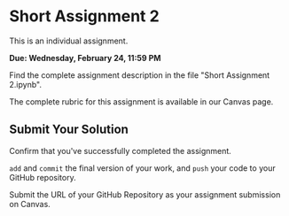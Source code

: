 # Short Assignment 2

This is an individual assignment.

**Due: Wednesday, February 24, 11:59 PM**

Find the complete assignment description in the file "Short Assignment 2.ipynb".

The complete rubric for this assignment is available in our Canvas page.


## Submit Your Solution
Confirm that you've successfully completed the assignment.

```add``` and ```commit``` the final version of your work, and ```push``` your code to your GitHub repository.

Submit the URL of your GitHub Repository as your assignment submission on Canvas.
